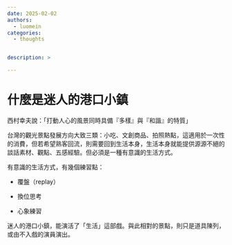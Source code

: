 ```yaml
---
date: 2025-02-02
authors:
  - luomein
categories:
  - thoughts


description: >

---
```


# 什麼是迷人的港口小鎮

西村幸夫說：「打動人心的風景同時具備『多樣』與『和諧』的特質」

台灣的觀光景點發展方向大致三類：小吃、文創商品、拍照熱點，這適用於一次性的消費，但若希望熟客回流，則需要回到生活本身，生活本身就能提供源源不絕的談話素材、觀點、五感經驗。但必須是一種有意識的生活方式。

有意識的生活方式，有幾個練習點：

* 覆盤（replay）

* 換位思考

* 心象練習

迷人的港口小鎮，能演活了「生活」這部戲。與此相對的景點，則只是道具陳列，或由不入戲的演員演出。
